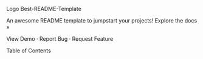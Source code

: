 Logo
Best-README-Template

An awesome README template to jumpstart your projects!
Explore the docs »

View Demo · Report Bug · Request Feature

Table of Contents